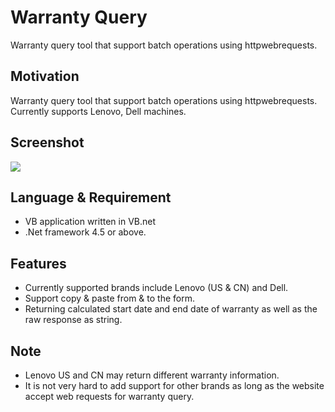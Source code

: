 # Warranty Query
Warranty query tool that support batch operations using httpwebrequests.
<h2>Motivation</h2>
Warranty query tool that support batch operations using httpwebrequests. Currently supports Lenovo, Dell machines.
<h2>Screenshot</h2>
<img class="alignnone size-full wp-image-15" src="http://carlchang.blog.com/files/2015/12/Screenshot_WQ.png"/>
<h2>Language &amp; Requirement</h2>
<ul>
	<li>VB application written in VB.net</li>
	<li>.Net framework 4.5 or above.</li>
</ul>
<h2>Features</h2>
<ul>
	<li>Currently supported brands include Lenovo (US &amp; CN) and Dell.</li>
	<li>Support copy &amp; paste from &amp; to the form.</li>
	<li>Returning calculated start date and end date of warranty as well as the raw response as string.</li>
</ul>
<h2>Note</h2>
<ul>
	<li>Lenovo US and CN may return different warranty information.</li>
	<li>It is not very hard to add support for other brands as long as the website accept web requests for warranty query.</li>
</ul>
